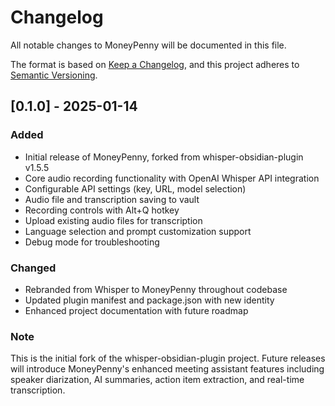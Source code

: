 
# Changelog

All notable changes to MoneyPenny will be documented in this file.

The format is based on [Keep a Changelog](https://keepachangelog.com/en/1.0.0/),
and this project adheres to [Semantic Versioning](https://semver.org/spec/v2.0.0.html).

## [0.1.0] - 2025-01-14

### Added
- Initial release of MoneyPenny, forked from whisper-obsidian-plugin v1.5.5
- Core audio recording functionality with OpenAI Whisper API integration
- Configurable API settings (key, URL, model selection)
- Audio file and transcription saving to vault
- Recording controls with Alt+Q hotkey
- Upload existing audio files for transcription
- Language selection and prompt customization support
- Debug mode for troubleshooting

### Changed
- Rebranded from Whisper to MoneyPenny throughout codebase
- Updated plugin manifest and package.json with new identity
- Enhanced project documentation with future roadmap

### Note
This is the initial fork of the whisper-obsidian-plugin project. Future releases will introduce MoneyPenny's enhanced meeting assistant features including speaker diarization, AI summaries, action item extraction, and real-time transcription.